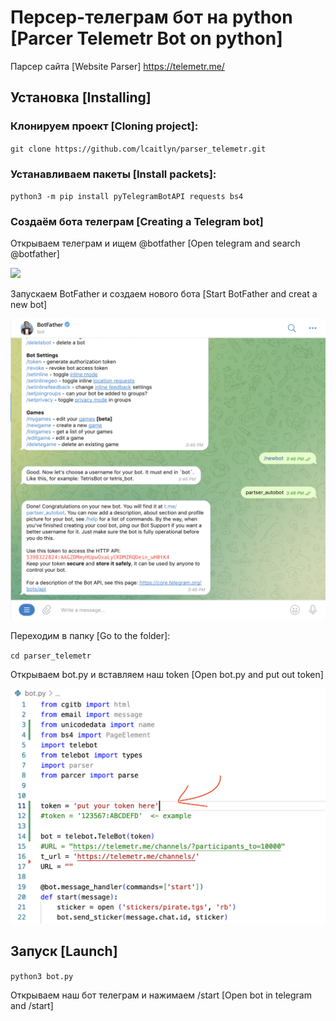 # Персер-телеграм бот на python [Parcer Telemetr Bot on python]

Парсер сайта [Website Parser] https://telemetr.me/

## Установка [Installing]

### Клонируем проект [Cloning project]:

`git clone https://github.com/lcaitlyn/parser_telemetr.git`

### Устанавливаем пакеты [Install packets]:

`python3 -m pip install pyTelegramBotAPI requests bs4`

### Создаём бота телеграм [Creating a Telegram bot]

Открываем телеграм и ищем @botfather [Open telegram and search @botfather]

![](stickers/botfather.jpg)

Запускаем BotFather и создаем нового бота [Start BotFather and creat a new bot]

![](stickers/create_bot.png)

Переходим в папку [Go to the folder]:

`cd parser_telemetr`

Открываем bot.py и вставляем наш token [Open bot.py and put out token]

![](stickers/token.png)

## Запуск [Launch]

`python3 bot.py`

Открываем наш бот телеграм и нажимаем /start [Open bot in telegram and /start]